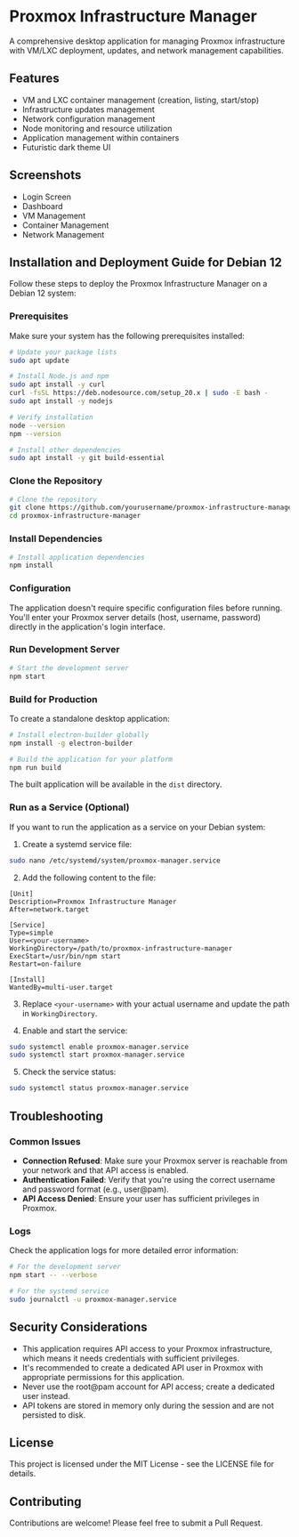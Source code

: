 # Proxmox Infrastructure Manager

A comprehensive desktop application for managing Proxmox infrastructure with VM/LXC deployment, updates, and network management capabilities.

## Features

- VM and LXC container management (creation, listing, start/stop)
- Infrastructure updates management
- Network configuration management
- Node monitoring and resource utilization
- Application management within containers
- Futuristic dark theme UI

## Screenshots

- Login Screen
- Dashboard
- VM Management
- Container Management
- Network Management

## Installation and Deployment Guide for Debian 12

Follow these steps to deploy the Proxmox Infrastructure Manager on a Debian 12 system:

### Prerequisites

Make sure your system has the following prerequisites installed:

```bash
# Update your package lists
sudo apt update

# Install Node.js and npm
sudo apt install -y curl
curl -fsSL https://deb.nodesource.com/setup_20.x | sudo -E bash -
sudo apt install -y nodejs

# Verify installation
node --version
npm --version

# Install other dependencies
sudo apt install -y git build-essential
```

### Clone the Repository

```bash
# Clone the repository
git clone https://github.com/yourusername/proxmox-infrastructure-manager.git
cd proxmox-infrastructure-manager
```

### Install Dependencies

```bash
# Install application dependencies
npm install
```

### Configuration

The application doesn't require specific configuration files before running. You'll enter your Proxmox server details (host, username, password) directly in the application's login interface.

### Run Development Server

```bash
# Start the development server
npm start
```

### Build for Production

To create a standalone desktop application:

```bash
# Install electron-builder globally
npm install -g electron-builder

# Build the application for your platform
npm run build
```

The built application will be available in the `dist` directory.

### Run as a Service (Optional)

If you want to run the application as a service on your Debian system:

1. Create a systemd service file:

```bash
sudo nano /etc/systemd/system/proxmox-manager.service
```

2. Add the following content to the file:

```
[Unit]
Description=Proxmox Infrastructure Manager
After=network.target

[Service]
Type=simple
User=<your-username>
WorkingDirectory=/path/to/proxmox-infrastructure-manager
ExecStart=/usr/bin/npm start
Restart=on-failure

[Install]
WantedBy=multi-user.target
```

3. Replace `<your-username>` with your actual username and update the path in `WorkingDirectory`.

4. Enable and start the service:

```bash
sudo systemctl enable proxmox-manager.service
sudo systemctl start proxmox-manager.service
```

5. Check the service status:

```bash
sudo systemctl status proxmox-manager.service
```

## Troubleshooting

### Common Issues

- **Connection Refused**: Make sure your Proxmox server is reachable from your network and that API access is enabled.
- **Authentication Failed**: Verify that you're using the correct username and password format (e.g., user@pam).
- **API Access Denied**: Ensure your user has sufficient privileges in Proxmox.

### Logs

Check the application logs for more detailed error information:

```bash
# For the development server
npm start -- --verbose

# For the systemd service
sudo journalctl -u proxmox-manager.service
```

## Security Considerations

- This application requires API access to your Proxmox infrastructure, which means it needs credentials with sufficient privileges.
- It's recommended to create a dedicated API user in Proxmox with appropriate permissions for this application.
- Never use the root@pam account for API access; create a dedicated user instead.
- API tokens are stored in memory only during the session and are not persisted to disk.

## License

This project is licensed under the MIT License - see the LICENSE file for details.

## Contributing

Contributions are welcome! Please feel free to submit a Pull Request.